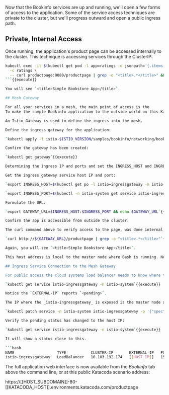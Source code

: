 Now that the Bookinfo services are up and running, we'll open a few forms of access to the application. Some of the service access techniques are private to the cluster, but we'll progress outward and open a public ingress path. 

## Private, Internal Access

Once running, the application's product page can be accessed internally to the cluster. This technique is accessing services through the ClusterIP:

```bash
kubectl exec -it $(kubectl get pod -l app=ratings -o jsonpath='{.items[0].metadata.name}') \
  -c ratings \
  -- curl productpage:9080/productpage | grep -o "<title>.*</title>" && echo
```{{execute}}

You will see `<title>Simple Bookstore App</title>`.

## Mesh Gateway

For all your services in a mesh, the main point of access is the  
To make the sample Bookinfo application to the outside world on this Katacoda scenario, deploy the following YAML.

An Istio Gateway is used to define the ingress into the mesh.

Define the ingress gateway for the application:

`kubectl apply -f istio-$ISTIO_VERSION/samples/bookinfo/networking/bookinfo-gateway.yaml`{{execute}}

Confirm the gateway has been created:

`kubectl get gateway`{{execute}}

Determining the ingress IP and ports and set the INGRESS_HOST and INGRESS_PORT variables for accessing the gateway. Return here, when they are set.

Get the ingress gateway service host IP and port:

`export INGRESS_HOST=$(kubectl get po -l istio=ingressgateway -n istio-system -o jsonpath='{.items[0].status.hostIP}') && echo $INGRESS_HOST`{{execute}}

`export INGRESS_PORT=$(kubectl -n istio-system get service istio-ingressgateway -o jsonpath='{.spec.ports[?(@.name=="http2")].nodePort}') && echo $INGRESS_PORT`{{execute}}

Formulate the URL:

`export GATEWAY_URL=$INGRESS_HOST:$INGRESS_PORT && echo $GATEWAY_URL`{{execute}}

Confirm the app is accessible from outside the cluster:

The curl command above to verify access to the page, was done internal to the cluster through the cluster IP of the service. Now we can test the same access via the ingress.

`curl http://${GATEWAY_URL}/productpage | grep -o "<title>.*</title>"`{{execute}}

Again, you will see `<title>Simple Bookstore App</title>`.

This host address is local to the master node where Bash is running. Next, we'll access the app from a public URL.

## Ingress Service Connection to the Mesh Gateway

For public access the cloud systems load balancer needs to know where to send traffic. The istio-ingressgateway is a Pod with a Service of the type _LoadBalancer_ that accepts this traffic. Currently the _external ip_ is stuck at pending which means a bridge is missing between the Katacoda load balancer and your scenario's ingress gateway service:

`kubectl get service istio-ingressgateway -n istio-system`{{execute}}

Notice the `EXTERNAL-IP` reports `<pending>`.

The IP where the _istio-ingressgateway_ is exposed is the master node at [[HOST_IP]] . To connect this bridge, add those host IP as the `externalIP` to the _istio-ingressgateway_ Service using the patch command:

`kubectl patch service -n istio-system istio-ingressgateway -p '{"spec": {"type": "LoadBalancer", "externalIPs":["[[HOST_IP]]"]}}'`{{execute}}

Verify the pending status has changed to the host IP:

`kubectl get service istio-ingressgateway -n istio-system`{{execute}}

It will show a status close to this.

```bash
NAME                   TYPE           CLUSTER-IP       EXTERNAL-IP   PORT(S)
istio-ingressgateway   LoadBalancer   10.103.192.174   [[HOST_IP]]   15021:31042/TCP,80:30136/TCP,443:32460/TCP,31400:31798/TCP,15443:30927/TCP
```

The full application web interface is now available from the _Bookinfo_ tab above the command line, or at this public Katacoda scenario address:

https://[[HOST_SUBDOMAIN]]-80-[[KATACODA_HOST]].environments.katacoda.com/productpage
